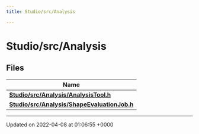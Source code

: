 ```yaml
---
title: Studio/src/Analysis

---
```


# Studio/src/Analysis



## Files

| Name           |
| -------------- |
| **[Studio/src/Analysis/AnalysisTool.h](../Files/AnalysisTool_8h.md#file-analysistool.h)**  |
| **[Studio/src/Analysis/ShapeEvaluationJob.h](../Files/ShapeEvaluationJob_8h.md#file-shapeevaluationjob.h)**  |






-------------------------------

Updated on 2022-04-08 at 01:06:55 +0000
